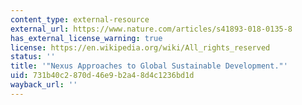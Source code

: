 ```yaml
---
content_type: external-resource
external_url: https://www.nature.com/articles/s41893-018-0135-8
has_external_license_warning: true
license: https://en.wikipedia.org/wiki/All_rights_reserved
status: ''
title: '"Nexus Approaches to Global Sustainable Development."'
uid: 731b40c2-870d-46e9-b2a4-8d4c1236bd1d
wayback_url: ''
---
```

